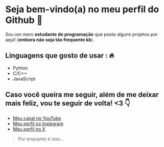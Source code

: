 # Seja bem-vindo(a) no meu perfil do Github :wave:
Sou um mero **estudante de programação** que posta alguns projetos por aqui! (__embora não seja tão frequente kk__).

## Linguagens que gosto de usar : :fire:

* Pyhton
* C/C++
* JavaScript

## Caso você queira me seguir, além de me deixar mais feliz, vou te seguir de volta! <3 :point_down:

* [Meu canal no YouTube](https://www.youtube.com/@tarcitani)
* [Meu perfil no Instagram](https://www.instagram.com/tarcitani2/)
* [Meu perfil no X](https://twitter.com/tarcitani2)


>Por enquanto é isso...
